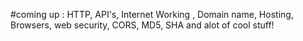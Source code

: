 #coming up : HTTP, API's, Internet Working , Domain name, Hosting, Browsers, web security, CORS, MD5, SHA and alot of cool stuff!